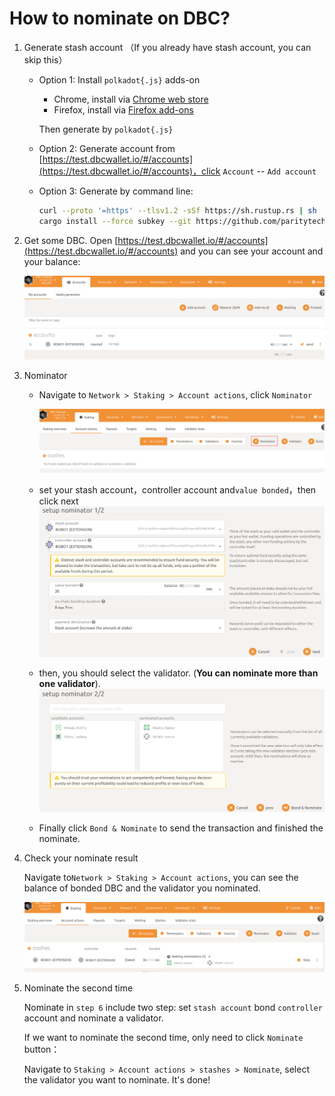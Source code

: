 # How to nominate on DBC?

1. Generate stash account （If you already have stash account, you can skip this）

   + Option 1: Install `polkadot{.js}` adds-on

     + Chrome, install via [Chrome web store](https://chrome.google.com/webstore/detail/polkadot{js}-extension/mopnmbcafieddcagagdcbnhejhlodfdd)
     + Firefox, install via [Firefox add-ons](https://addons.mozilla.org/en-US/firefox/addon/polkadot-js-extension/)

     Then generate by `polkadot{.js}`

   + Option 2: Generate account from [https://test.dbcwallet.io/#/accounts](https://test.dbcwallet.io/#/accounts)，click `Account` -- `Add account`

   + Option 3: Generate by command line:

     ```bash
     curl --proto '=https' --tlsv1.2 -sSf https://sh.rustup.rs | sh
     cargo install --force subkey --git https://github.com/paritytech/substrate --version 2.0.1 --locked
     ```

2. Get some DBC. Open [https://test.dbcwallet.io/#/accounts](https://test.dbcwallet.io/#/accounts) and you can see your account and your balance:

   ![image-20210122210826588](staking_dbc_and_voting.assets/image-20210122210826588.png)

3. Nominator

   + Navigate to `Network > Staking > Account actions`, click `Nominator`

     ![image-20210122210945889](staking_dbc_and_voting.assets/image-20210122210945889.png)

   + set your stash account，controller account and`value bonded`，then click next![image-20210122211057762](staking_dbc_and_voting.assets/image-20210122211057762.png)

   + then, you should select the validator. (**You can nominate more than one validator**).![image-20210122211203371](staking_dbc_and_voting.assets/image-20210122211203371.png)

   + Finally click `Bond & Nominate` to send the transaction and finished the nominate.

4. Check your nominate result

   Navigate to`Network > Staking > Account actions`, you can see the balance of bonded DBC and the validator you nominated.

   ![image-20210122211537605](staking_dbc_and_voting.assets/image-20210122211537605.png)

5. Nominate the second time

   Nominate in `step 6` include two step: set `stash account` bond `controller` account and nominate a validator.

   If we want to nominate the second time, only need to click `Nominate` button：

   Navigate to `Staking > Account actions > stashes > Nominate`, select the validator you want to nominate. It's done!

